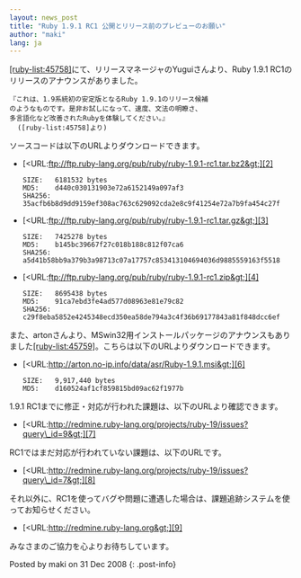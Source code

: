 ```yaml
---
layout: news_post
title: "Ruby 1.9.1 RC1 公開とリリース前のプレビューのお願い"
author: "maki"
lang: ja
---
```


[\[ruby-list:45758\]][1]にて、リリースマネージャのYuguiさんより、Ruby 1.9.1
RC1のリリースのアナウンスがありました。

    『これは、1.9系統初の安定版となるRuby 1.9.1のリリース候補
    のようなものです。是非お試しになって、速度、文法の明瞭さ、
    多言語化など改善されたRubyを体験してください。』
      ([ruby-list:45758]より)

ソースコードは以下のURLよりダウンロードできます。

* [&lt;URL:ftp://ftp.ruby-lang.org/pub/ruby/ruby-1.9.1-rc1.tar.bz2&gt;][2]

      SIZE:   6181532 bytes
      MD5:    d440c030131903e72a6152149a097af3
      SHA256: 35acfb6b8d9dd9159ef308ac763c629092cda2e8c9f41254e72a7b9fa454c27f

* [&lt;URL:ftp://ftp.ruby-lang.org/pub/ruby/ruby-1.9.1-rc1.tar.gz&gt;][3]

      SIZE:   7425278 bytes
      MD5:    b145bc39667f27c018b188c812f07ca6
      SHA256: a5d41b58bb9a379b3a98713c07a17757c853413104694036d9885559163f5518

* [&lt;URL:ftp://ftp.ruby-lang.org/pub/ruby/ruby-1.9.1-rc1.zip&gt;][4]

      SIZE:   8695438 bytes
      MD5:    91ca7ebd3fe4ad577d08963e81e79c82
      SHA256: c29f8eba5852e4245348ecd350ea58de794a3c4f36b69177843a81f848dcc6ef

また、artonさんより、MSwin32用インストールパッケージのアナウンスもありました[\[ruby-list:45759\]][5]。こちらは以下のURLよりダウンロードできます。

* [&lt;URL:http://arton.no-ip.info/data/asr/Ruby-1.9.1.msi&gt;][6]

      SIZE:   9,917,440 bytes
      MD5:    d160524af1cf859815bd09ac62f1977b

1\.9.1 RC1までに修正・対応が行われた課題は、以下のURLより確認できます。

* [&lt;URL:http://redmine.ruby-lang.org/projects/ruby-19/issues?query\_id=9&gt;][7]

RC1ではまだ対応が行われていない課題は、以下のURLです。

* [&lt;URL:http://redmine.ruby-lang.org/projects/ruby-19/issues?query\_id=7&gt;][8]

それ以外に、RC1を使ってバグや問題に遭遇した場合は、課題追跡システムを使ってお知らせください。

* [&lt;URL:http://redmine.ruby-lang.org&gt;][9]

みなさまのご協力を心よりお待ちしています。

Posted by maki on 31 Dec 2008
{: .post-info}



[1]: http://blade.nagaokaut.ac.jp/cgi-bin/scat.rb/ruby/ruby-list/45758 
[2]: ftp://ftp.ruby-lang.org/pub/ruby/ruby-1.9.1-rc1.tar.bz2 
[3]: ftp://ftp.ruby-lang.org/pub/ruby/ruby-1.9.1-rc1.tar.gz 
[4]: ftp://ftp.ruby-lang.org/pub/ruby/ruby-1.9.1-rc1.zip 
[5]: http://blade.nagaokaut.ac.jp/cgi-bin/scat.rb/ruby/ruby-list/45759 
[6]: http://arton.no-ip.info/data/asr/Ruby-1.9.1.msi 
[7]: http://redmine.ruby-lang.org/projects/ruby-19/issues?query_id=9 
[8]: http://redmine.ruby-lang.org/projects/ruby-19/issues?query_id=7 
[9]: http://redmine.ruby-lang.org 
